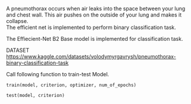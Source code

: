 A pneumothorax occurs when air leaks into the space between your lung and chest wall. This air pushes on the outside of your lung and makes it collapse.  
The efficient net is implemented to perform binary classification task.

The Effiecient-Net B2 Base model is implemented for classification task.

DATASET
https://www.kaggle.com/datasets/volodymyrgavrysh/pneumothorax-binary-classification-task

Call following function to train-test Model.
```
train(model, criterion, optimizer, num_of_epochs)

test(model, criterion)

```
